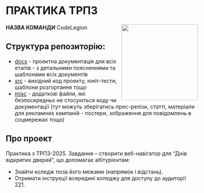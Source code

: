 # ПРАКТИКА ТРПЗ

<img src="https://github.com/liketaurus/SE-practice-template/blob/main/docs/images/resources/SE-logo-transparent.png" width="200" align="right" style="float:right;">

**НАЗВА КОМАНДИ** CodeLegion


## **Структура репозиторію**:
* [docs](docs/README.md) - проектна документація для всіх етапів - з детальними поясненнями та шаблонами всіх документів
* [src](src/README.md) - вихідний код проекту, юніт-тести, шаблони розгортання тощо
* [misc](misc/README.md) - додаткові файли, які безпосередньо не стосуються коду чи документації (тут можуть зберігатись прес-релізи, статті, матеріали для рекламних кампаній - постери, зображення для повідомлень в соцмережах тощо)

## Про проект
Практика з ТРПЗ-2025. Завдання – створити веб-навігатор для “Днів відкритих дверей”, що допомагає абітурієнтам:
- Знайти коледж поза його межами (напрямок і відстань).
- Отримати інструкції всередині коледжу для доступу до аудиторії 221.
